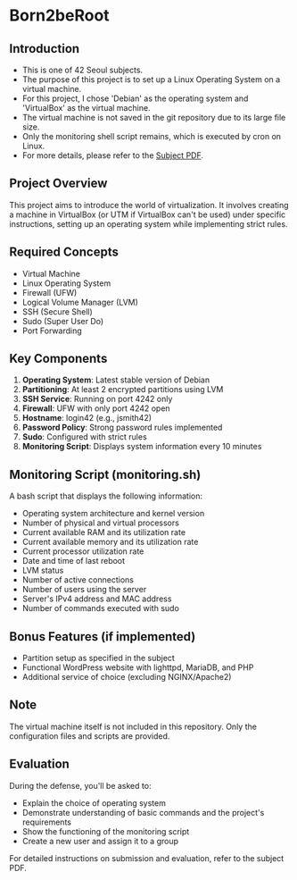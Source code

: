# Born2beRoot

## Introduction
- This is one of 42 Seoul subjects.
- The purpose of this project is to set up a Linux Operating System on a virtual machine.
- For this project, I chose 'Debian' as the operating system and 'VirtualBox' as the virtual machine.
- The virtual machine is not saved in the git repository due to its large file size.
- Only the monitoring shell script remains, which is executed by cron on Linux.
- For more details, please refer to the [Subject PDF](requirements/subject.pdf).

## Project Overview
This project aims to introduce the world of virtualization. It involves creating a machine in VirtualBox (or UTM if VirtualBox can't be used) under specific instructions, setting up an operating system while implementing strict rules.

## Required Concepts
- Virtual Machine
- Linux Operating System
- Firewall (UFW)
- Logical Volume Manager (LVM)
- SSH (Secure Shell)
- Sudo (Super User Do)
- Port Forwarding

## Key Components
1. **Operating System**: Latest stable version of Debian
2. **Partitioning**: At least 2 encrypted partitions using LVM
3. **SSH Service**: Running on port 4242 only
4. **Firewall**: UFW with only port 4242 open
5. **Hostname**: login42 (e.g., jsmith42)
6. **Password Policy**: Strong password rules implemented
7. **Sudo**: Configured with strict rules
8. **Monitoring Script**: Displays system information every 10 minutes

## Monitoring Script (monitoring.sh)
A bash script that displays the following information:
- Operating system architecture and kernel version
- Number of physical and virtual processors
- Current available RAM and its utilization rate
- Current available memory and its utilization rate
- Current processor utilization rate
- Date and time of last reboot
- LVM status
- Number of active connections
- Number of users using the server
- Server's IPv4 address and MAC address
- Number of commands executed with sudo

## Bonus Features (if implemented)
- Partition setup as specified in the subject
- Functional WordPress website with lighttpd, MariaDB, and PHP
- Additional service of choice (excluding NGINX/Apache2)

## Note
The virtual machine itself is not included in this repository. Only the configuration files and scripts are provided.

## Evaluation
During the defense, you'll be asked to:
- Explain the choice of operating system
- Demonstrate understanding of basic commands and the project's requirements
- Show the functioning of the monitoring script
- Create a new user and assign it to a group

For detailed instructions on submission and evaluation, refer to the subject PDF.